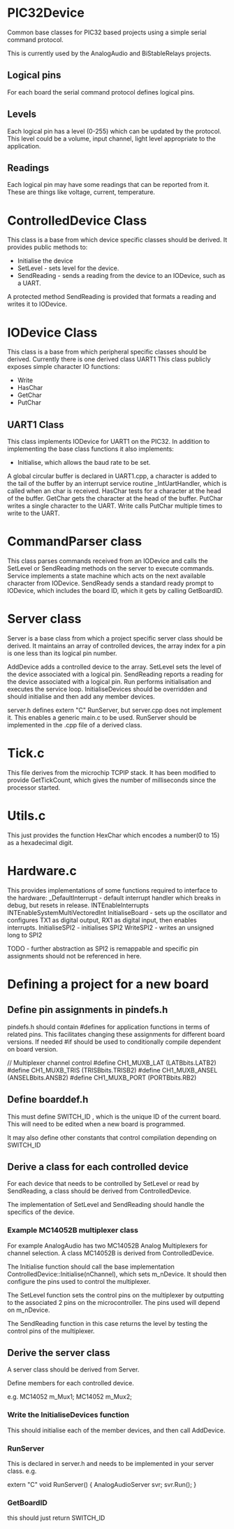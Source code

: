 # PIC32Device
Common base classes for PIC32 based projects using a simple serial command protocol.

This is currently used by the AnalogAudio and BiStableRelays projects.

## Logical pins
For each board the serial command protocol defines logical pins.

## Levels
Each logical pin has a level (0-255) which can be updated by the protocol.
This level could be a volume, input channel, light level appropriate to the application.

## Readings
Each logical pin may have some readings that can be reported from it.
These are things like voltage, current, temperature.

# ControlledDevice Class

This class is a base from which device specific classes should be derived.
It provides public methods to:
- Initialise the device
- SetLevel - sets level for the device.
- SendReading - sends a reading from the device to an IODevice, such as a UART.

A protected method SendReading is provided that formats a reading and writes it to IODevice.

# IODevice Class

This class is a base from which peripheral specific classes should be derived.
Currently there is one derived class UART1
This class publicly exposes simple character IO functions:
- Write
- HasChar
- GetChar
- PutChar

## UART1 Class

This class implements IODevice for UART1 on the PIC32.
In addition to implementing the base class functions it also implements:
- Initialise, which allows the baud rate to be set. 

A global circular buffer is declared in UART1.cpp, a character is added to the tail of the buffer by an interrupt service routine _IntUartHandler, which is called when an char is received. 
HasChar tests for a character at the head of the buffer.
GetChar gets the character at the head of the buffer.
PutChar writes a single character to the UART.
Write calls PutChar multiple times to write to the UART.

# CommandParser class

This class parses commands received from an IODevice and calls the SetLevel or SendReading methods on the server to execute commands.
Service implements a state machine which acts on the next available character from IODevice.
SendReady sends a standard ready prompt to IODevice, which includes the board ID, which it gets by calling GetBoardID.

# Server class

Server is a base class from which a project specific server class should be derived.
It maintains an array of controlled devices, the array index for a pin is one less than its logical pin number.

AddDevice adds a controlled device to the array.
SetLevel sets the level of the device associated with a logical pin.
SendReading reports a reading for the device associated with a logical pin.
Run performs initialisation and executes the service loop.
InitialiseDevices should be overridden and should initialise and then add any member devices.

server.h defines extern "C" RunServer, but server.cpp does not implement it. This enables a generic main.c to be used. 
RunServer should be implemented in the .cpp file of a derived class.

# Tick.c
This file derives from the microchip TCPIP stack.
It has been modified to provide GetTickCount, which gives the number of milliseconds since the processor started.

# Utils.c
This just provides the function HexChar which encodes a number(0 to 15) as a hexadecimal digit.

# Hardware.c
This provides implementations of some functions required to interface to the hardware:
_DefaultInterrupt - default interrupt handler which breaks in debug, but resets in release.
INTEnableInterrupts
INTEnableSystemMultiVectoredInt
InitialiseBoard - sets up the oscillator and configures TX1 as digital output, RX1 as digital input, then enables interrupts.
InitialiseSPI2 - initialises SPI2
WriteSPI2 - writes an unsigned long to SPI2

TODO - further abstraction as SPI2 is remappable and specific pin assignments should not be referenced in here.

# Defining a project for a new board

## Define pin assignments in pindefs.h

pindefs.h should contain #defines for application functions in terms of related pins.
This facilitates changing these assignments for different board versions.
If needed #if should be used to conditionally compile dependent on board version.

// Multiplexer channel control
#define CH1_MUXB_LAT     (LATBbits.LATB2)
#define CH1_MUXB_TRIS    (TRISBbits.TRISB2)
#define CH1_MUXB_ANSEL   (ANSELBbits.ANSB2)
#define CH1_MUXB_PORT    (PORTBbits.RB2)

## Define boarddef.h

This must define SWITCH_ID , which is the unique ID of the current board. This will need to be edited when a new board is programmed.

It may also define other constants that control compilation depending on SWITCH_ID

## Derive a class for each controlled device
For each device that needs to be controlled by SetLevel or read by SendReading, a class should be derived from ControlledDevice.

The implementation of SetLevel and SendReading should handle the specifics of the device.

### Example MC14052B multiplexer class
For example AnalogAudio has two MC14052B Analog Multiplexers for channel selection. 
A class MC14052B is derived from ControlledDevice.

The Initialise function should call the base implementation ControlledDevice::Initialise(nChannel), which sets m_nDevice.
It should then configure the pins used to control the multiplexer.

The SetLevel function sets the control pins on the multiplexer by outputting to the associated 2 pins on the microcontroller. The pins used will depend on m_nDevice.

The SendReading function in this case returns the level by testing the control pins of the multiplexer.

## Derive the server class
A server class should be derived from Server.

Define members for each controlled device.

e.g.
    MC14052 m_Mux1;
    MC14052 m_Mux2;
    
### Write the InitialiseDevices function
This should initialise each of the member devices, and then call AddDevice.

### RunServer
This is declared in server.h and needs to be implemented in your server class.
e.g.

extern "C" void RunServer()
{
    AnalogAudioServer svr;
    svr.Run();
}

### GetBoardID

this should just return SWITCH_ID
